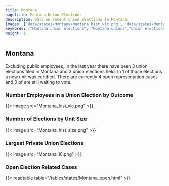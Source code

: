 ```yaml
---
title: Montana
pagetitle: Montana Union Elections
description: Data on recent union elections in Montana.
images: ['data/states/Montana/Montana_hist_vic.png', 'data/states/Montana/Montana_hist_size.png', 'data/states/Montana/Montana_10.png']
keywords: ["Montana union elections", "Montana unions","Union elections"]
weight: 1
---
```

##  Montana

Excluding public employees, in the last year there have been 3 union elections filed in Montana and 3 union elections held. In 1 of those elections a new unit was certified. There are currently 4 open representation cases and 0 of are still waiting to vote.

### Number Employees in a Union Election by Outcome
{{< image src="Montana_hist_vic.png" >}}

### Number of Elections by Unit Size
{{< image src="Montana_hist_size.png" >}}

### Largest Private Union Elections
{{< image src="Montana_10.png" >}}

### Open Election Related Cases
{{< readtable table="/tables/states/Montana_open.html" >}}

